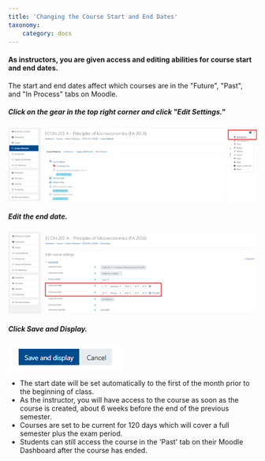 ```yaml
---
title: 'Changing the Course Start and End Dates'
taxonomy:
    category: docs
---
```

#### As instructors, you are given access and editing abilities for course start and end dates.

The start and end dates affect which courses are in the "Future", "Past", and "In Process" tabs on Moodle.

##### Click on the gear in the top right corner and click "Edit Settings."

![](start-end.png)

##### Edit the end date.

![](start-end-dates.png)

##### Click Save and Display.

![](start-end-save.png)

- The start date will be set automatically to the first of the month prior to the beginning of class.
- As the instructor, you will have access to the course as soon as the course is created, about 6 weeks before the end of the previous semester.
- Courses are set to be current for 120 days which will cover a full semester plus the exam period.
- Students can still access the course in the 'Past' tab on their Moodle Dashboard after the course has ended.
